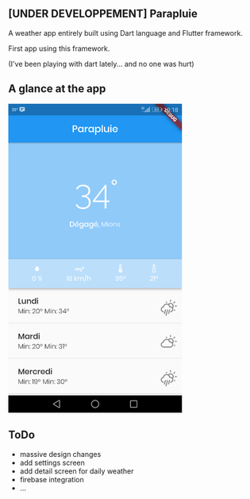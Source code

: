 ## [UNDER DEVELOPPEMENT] Parapluie
A weather app entirely built using Dart language and Flutter framework.

First app using this framework.

(I've been playing with dart lately... and no one was hurt)

## A glance at the app
<img src="screen.png" width="350">

## ToDo
* massive design changes
* add settings screen
* add detail screen for daily weather
* firebase integration
* ...
